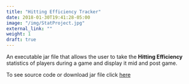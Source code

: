 ```yaml
---
title: "Hitting Efficiency Tracker"
date: 2018-01-30T19:41:28-05:00
image: "/img/StatProject.jpg"
external_link: ""
weight: 1
draft: true
---
```


An executable jar file that allows the user to take the **Hitting Efficiency** statistics of players during a game and display it mid and post game.

To see source code or download jar file click [here](https://github.com/seancalida/Hitting-Efficiency-Tool)
